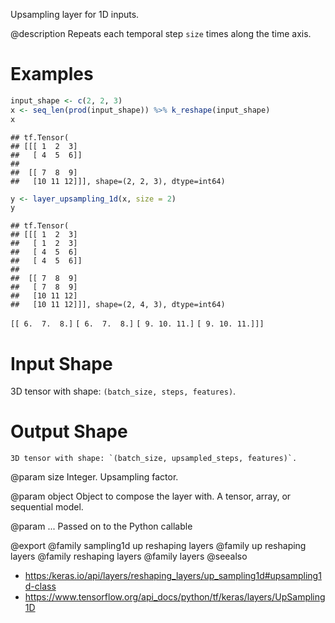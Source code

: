 Upsampling layer for 1D inputs.

@description
Repeats each temporal step `size` times along the time axis.

# Examples

```r
input_shape <- c(2, 2, 3)
x <- seq_len(prod(input_shape)) %>% k_reshape(input_shape)
x
```

```
## tf.Tensor(
## [[[ 1  2  3]
##   [ 4  5  6]]
##
##  [[ 7  8  9]
##   [10 11 12]]], shape=(2, 2, 3), dtype=int64)
```

```r
y <- layer_upsampling_1d(x, size = 2)
y
```

```
## tf.Tensor(
## [[[ 1  2  3]
##   [ 1  2  3]
##   [ 4  5  6]
##   [ 4  5  6]]
##
##  [[ 7  8  9]
##   [ 7  8  9]
##   [10 11 12]
##   [10 11 12]]], shape=(2, 4, 3), dtype=int64)
```

 `[[ 6.  7.  8.]`
  `[ 6.  7.  8.]`
  `[ 9. 10. 11.]`
  `[ 9. 10. 11.]]]`

# Input Shape
3D tensor with shape: `(batch_size, steps, features)`.

# Output Shape
    3D tensor with shape: `(batch_size, upsampled_steps, features)`.

@param size
Integer. Upsampling factor.

@param object
Object to compose the layer with. A tensor, array, or sequential model.

@param ...
Passed on to the Python callable

@export
@family sampling1d up reshaping layers
@family up reshaping layers
@family reshaping layers
@family layers
@seealso
+ <https:/keras.io/api/layers/reshaping_layers/up_sampling1d#upsampling1d-class>
+ <https://www.tensorflow.org/api_docs/python/tf/keras/layers/UpSampling1D>

